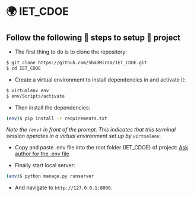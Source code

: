 # 🌍 IET_CDOE

## Follow the following 📃 steps to setup 🚀 project 

- The first thing to do is to clone the repository:

```sh
$ git clone https://github.com/ShadMirza/IET_CDOE.git
$ cd IET_CDOE
```

- Create a virtual environment to install dependencies in and activate it:

```sh
$ virtualenv env
$ env/Scripts/activate
```

- Then install the dependencies:

```sh
(env)$ pip install -r requirements.txt
```
<i>Note the `(env)` in front of the prompt. This indicates that this terminal
session operates in a virtual environment set up by `virtualenv`.</i>

- Copy and paste .env file into the root folder (IET_CDOE) of project: <a href='https://drive.google.com/file/d/1MF9a4W3QpLZ2Qv8t0XMmerBJ0se4S4J0/view'>Ask author for the .env file</a>

- Finally start local server:
```sh
(env)$ python manage.py runserver
```
- And navigate to `http://127.0.0.1:8000`.
